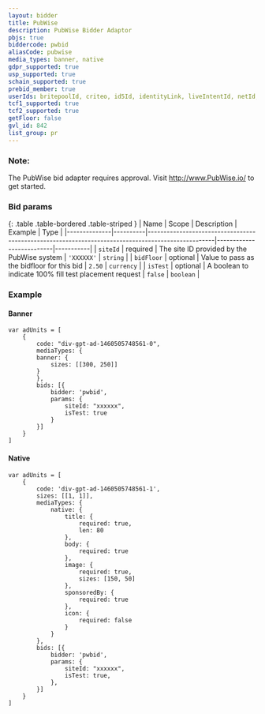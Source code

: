 ```yaml
---
layout: bidder
title: PubWise
description: PubWise Bidder Adaptor
pbjs: true
biddercode: pwbid
aliasCode: pubwise
media_types: banner, native
gdpr_supported: true
usp_supported: true
schain_supported: true
prebid_member: true
userIds: britepoolId, criteo, id5Id, identityLink, liveIntentId, netId, parrableId, pubCommonId, pubProvidedId, sharedId, unifiedId
tcf1_supported: true
tcf2_supported: true
getFloor: false
gvl_id: 842
list_group: pr
---
```


### Note:
The PubWise bid adapter requires approval. Visit http://www.PubWise.io/ to get started.

### Bid params

{: .table .table-bordered .table-striped }
| Name         | Scope    | Description                                                                                       | Example                  | Type      |
|--------------|----------|---------------------------------------------------------------------------------------------------|--------------------------|-----------|
| `siteId`     | required | The site ID provided by the PubWise system                                                       | `'XXXXXX'`               | `string`  |
| `bidFloor`   | optional | Value to pass as the bidfloor for this bid                                                        | `2.50`                   | `currency` |
| `isTest`     | optional | A boolean to indicate 100% fill test placement request                                            | `false`                  | `boolean` |

### Example

#### Banner
```
var adUnits = [
    {
        code: "div-gpt-ad-1460505748561-0",
        mediaTypes: {
        banner: {
            sizes: [[300, 250]]
        }
        },
        bids: [{
            bidder: 'pwbid',
            params: {
                siteId: "xxxxxx",
                isTest: true
            }
        }]
    }
]
```
#### Native

```
var adUnits = [
    {
        code: 'div-gpt-ad-1460505748561-1',
        sizes: [[1, 1]],
        mediaTypes: {
            native: {
                title: {
                    required: true,
                    len: 80
                },
                body: {
                    required: true
                },
                image: {
                    required: true,
                    sizes: [150, 50]
                },
                sponsoredBy: {
                    required: true
                },
                icon: {
                    required: false
                }
            }
        },
        bids: [{
            bidder: 'pwbid',
            params: {
                siteId: "xxxxxx",
                isTest: true,
            },
        }]
    }
]
```
